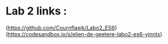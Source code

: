 # Lab 2 links :
(https://github.com/Cournflaeik/Labo2_ES6)
(https://codesandbox.io/s/elien-de-geetere-labo2-es6-yjnntx)